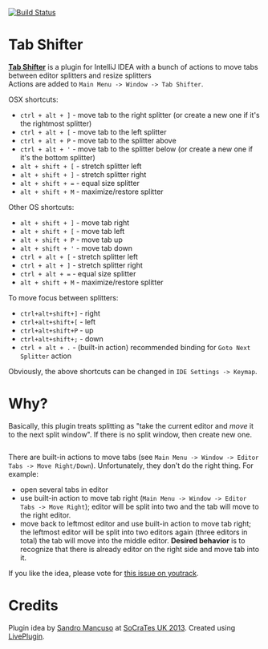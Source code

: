 [![Build Status](https://travis-ci.org/dkandalov/tab-shifter.svg?branch=master)](https://travis-ci.org/dkandalov/tab-shifter)

Tab Shifter
====
[**Tab Shifter**](http://plugins.jetbrains.com/plugin/7475) is a plugin for IntelliJ IDEA 
with a bunch of actions to move tabs between editor splitters and resize splitters
<br/>
Actions are added to `Main Menu -> Window -> Tab Shifter`.

OSX shortcuts:
 - `ctrl + alt + ]` - move tab to the right splitter (or create a new one if it's the rightmost splitter)
 - `ctrl + alt + [` - move tab to the left splitter
 - `ctrl + alt + P` - move tab to the splitter above
 - `ctrl + alt + '` - move tab to the splitter below (or create a new one if it's the bottom splitter)
 - `alt + shift + [` - stretch splitter left
 - `alt + shift + ]` - stretch splitter right
 - `alt + shift + =` - equal size splitter
 - `alt + shift + M` - maximize/restore splitter

Other OS shortcuts:
 - `alt + shift + ]` - move tab right
 - `alt + shift + [` - move tab left
 - `alt + shift + P` - move tab up
 - `alt + shift + '` - move tab down
 - `ctrl + alt + [` - stretch splitter left
 - `ctrl + alt + ]` - stretch splitter right
 - `ctrl + alt + =` - equal size splitter
 - `alt + shift + M` - maximize/restore splitter

To move focus between splitters:
 - `ctrl+alt+shift+]` - right
 - `ctrl+alt+shift+[` - left
 - `ctrl+alt+shift+P` - up
 - `ctrl+alt+shift+;` - down
 - `ctrl + alt + .` - (built-in action) recommended binding for `Goto Next Splitter` action

Obviously, the above shortcuts can be changed in `IDE Settings -> Keymap`.


Why?
====
Basically, this plugin treats splitting as "take the current editor and *move* it to the next split window".
If there is no split window, then create new one.

<img src="https://raw.githubusercontent.com/dkandalov/tab-shift/master/tab-shifter.gif" alt="" title="" align="center"/>

There are built-in actions to move tabs (see `Main Menu -> Window -> Editor Tabs -> Move Right/Down`).
Unfortunately, they don't do the right thing. For example:
 - open several tabs in editor
 - use built-in action to move tab right (`Main Menu -> Window -> Editor Tabs -> Move Right`);
   editor will be split into two and the tab will move to the right editor.
 - move back to leftmost editor and use built-in action to move tab right;
   the leftmost editor will be split into two editors again (three editors in total) 
   the tab will move into the middle editor. 
   **Desired behavior** is to recognize that there is already editor on the right side and move tab into it. 

If you like the idea, please vote for [this issue on youtrack](https://youtrack.jetbrains.com/issue/IDEA-68692).


Credits
====
Plugin idea by [Sandro Mancuso](https://twitter.com/sandromancuso) at [SoCraTes UK 2013](http://socratesuk.org).
Created using [LivePlugin](https://github.com/dkandalov/live-plugin).